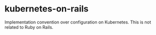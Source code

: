 # kubernetes-on-rails
Implementation convention over configuration on Kubernetes. This is not related to Ruby on Rails.
